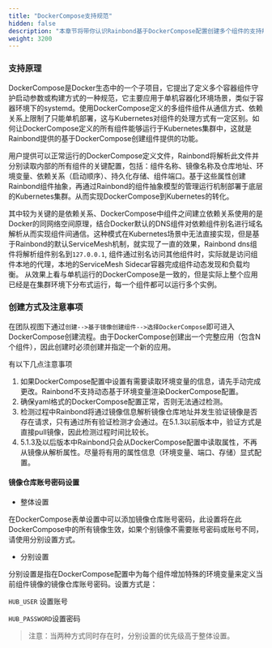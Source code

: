 ```yaml
---
title: "DockerCompose支持规范"
hidden: false
description: "本章节将带你认识Rainbond基于DockerCompose配置创建多个组件的支持规范"
weight: 3200
---
```


### 支持原理

DockerCompose是Docker生态中的一个子项目，它提出了定义多个容器组件守护启动参数或构建方式的一种规范，它主要应用于单机容器化环境场景，类似于容器环境下的systemd。使用DockerCompose定义的多组件组件从通信方式、依赖关系上限制了只能单机部署，这与Kubernetes对组件的处理方式有一定区别。如何让DockerCompose定义的所有组件能够运行于Kubernetes集群中，这就是Rainbond提供的基于DockerCompose创建组件提供的功能。

用户提供可以正常运行的DockerCompose定义文件，Rainbond将解析此文件并分别读取内部的所有组件的关键配置，包括：组件名称、镜像名称及仓库地址、环境变量、依赖关系（启动顺序）、持久化存储、组件端口。基于这些属性创建Rainbond组件抽象，再通过Rainbond的组件抽象模型的管理运行机制部署于底层的Kubernetes集群。从而实现DockerCompose到Kubernetes的转化。

其中较为关键的是依赖关系、DockerCompose中组件之间建立依赖关系使用的是Docker的同网络空间原理，结合Docker默认的DNS组件对依赖组件别名进行域名解析从而实现组件间通信。这种模式在Kubernetes场景中无法直接实现，但是基于Rainbond的默认ServiceMesh机制，就实现了一直的效果，Rainbond dns组件将解析组件别名到`127.0.0.1`, 组件通过别名访问其他组件时，实际就是访问组件本地的代理，本地的ServiceMesh Sidecar容器完成组件动态发现和负载均衡。 从效果上看与单机运行的DockerCompose是一致的，但是实际上整个应用已经是在集群环境下分布式运行，每一个组件都可以运行多个实例。

### 创建方式及注意事项

在团队视图下通过`创建-->基于镜像创建组件-->选择DockerCompose`即可进入DockerCompose创建流程。由于DockerCompose创建出一个完整应用（包含N个组件），因此创建时必须创建并指定一个新的应用。

有以下几点注意事项

1. 如果DockerCompose配置中设置有需要读取环境变量的信息，请先手动完成更改。Rainbond不支持动态基于环境变量渲染DockerCompose配置。
2. 确保yaml格式的DockerCompose配置正常，否则无法通过检测。
3. 检测过程中Rainbond将通过镜像信息解析镜像仓库地址并发生验证镜像是否存在请求，只有通过所有验证检测才会通过。在5.1.3以前版本中，验证方式是直接pull镜像，因此检测过程时间比较长。
4. 5.1.3及以后版本中Rainbond只会从DockerCompose配置中读取属性，不再从镜像从解析属性。尽量将有用的属性信息（环境变量、端口、存储）显式配置。

#### 镜像仓库账号密码设置

* 整体设置

在DockerCompose表单设置中可以添加镜像仓库账号密码，此设置将在此DockerCompose中的所有镜像生效，如果个别镜像不需要账号密码或账号不同，请使用分别设置方式。

* 分别设置

分别设置是指在DockerCompose配置中为每个组件增加特殊的环境变量来定义当前组件镜像的镜像仓库账号密码。设置方式是：

`HUB_USER` 设置账号

`HUB_PASSWORD`设置密码

> 注意：当两种方式同时存在时，分别设置的优先级高于整体设置。

